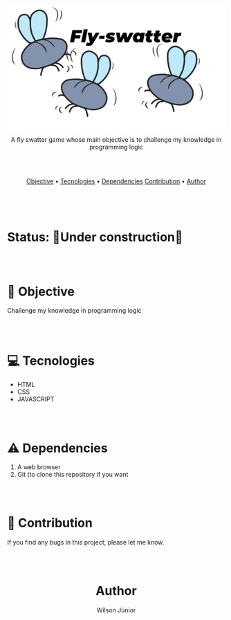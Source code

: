 <img src="./src/imgs/title.png">

<p align="center">A fly swatter game whose main objective is to challenge my knowledge in programming logic</p>

<br/>
<br/>

<p align="center">
 <a href="#objective">Objective</a> • 
 <a href="#tecnologies">Tecnologies</a> • 
 <a href="dependencies">Dependencies</a>
 <a href="#contributions">Contribution</a> • 
 <a href="#author">Author</a>
</p>

<br/><br/><br/>

<h1>Status: 🚧Under construction🚧</h1>
<br/><br/>
 
<h1 id="objective">🎯 Objective</h1>
 
<p>Challenge my knowledge in programming logic</p>
 
<br/><br/>
 
<h1 id="tecnologies">💻 Tecnologies</h1>
 
<ul>
 <li>HTML</li>
 <li>CSS</li>
 <li>JAVASCRIPT</li>
</ul>

<br/><br/>

<h1 id="dependencies">⚠️ Dependencies</h1>

 <ol>
 <li>A web browser</li>
 <li>Git (to clone this repository if you want</li>
 </ol>
 
<br/><br/>
 
<h1 id="contributions">👥 Contribution</h1>

<p>If you find any bugs in this project, please let me know.</p>

<br/><br/>

<h1 id="author" align="center">Author</h1>

<p align="center">Wilson Júnior</h1>
 
